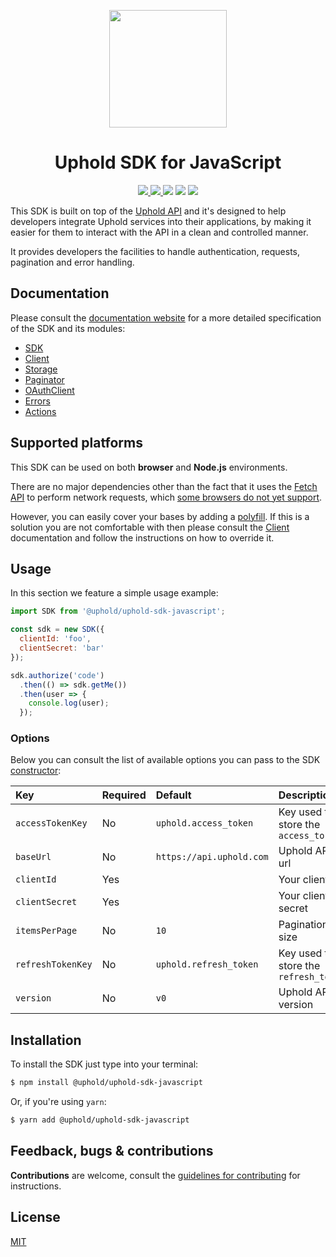 <p align="center">
  <a href="https://github.com/uphold/uphold-sdk-javascript">
    <img width="188" src="https://uphold.com/uploads/logo.png"/>
  </a>
</p>

<h1 align="center">Uphold SDK for JavaScript</h1>

<p align="center">
  <a href="https://travis-ci.org/uphold/uphold-sdk-javascript">
    <img src="https://img.shields.io/travis/uphold/uphold-sdk-javascript/master.svg?style=flat-square">
  </a>
  <a href="https://www.npmjs.com/package/@uphold/uphold-sdk-javascript">
    <img src="https://img.shields.io/npm/v/@uphold/uphold-sdk-javascript.svg?style=flat-square"/>
  </a>
  <img src="https://img.shields.io/badge/node-%3E=4-brightgreen.svg?style=flat-square"/>
  <img src="https://img.shields.io/badge/contributions-welcome-brightgreen.svg?style=flat-square"/>
  <a href="https://github.com/uphold/uphold-sdk-javascript/blob/master/LICENSE">
    <img src="https://img.shields.io/npm/l/@uphold/uphold-sdk-javascript.svg?style=flat-square"/>
  </a>
</p>

This SDK is built on top of the [Uphold API](https://uphold.com/en/developer/api) and it's designed to help developers integrate Uphold services into their applications, by making it easier for them to interact with the API in a clean and controlled manner.

It provides developers the facilities to handle authentication, requests, pagination and error handling.

## Documentation

Please consult the [documentation website](https://uphold.github.io/uphold-sdk-javascript) for a more detailed specification of the SDK and its modules:

- [SDK](https://uphold.github.io/uphold-sdk-javascript/sdk.html)
- [Client](https://uphold.github.io/uphold-sdk-javascript/client.html)
- [Storage](https://uphold.github.io/uphold-sdk-javascript/storage.html)
- [Paginator](https://uphold.github.io/uphold-sdk-javascript/paginator.html)
- [OAuthClient](https://uphold.github.io/uphold-sdk-javascript/oauthclient.html)
- [Errors](https://uphold.github.io/uphold-sdk-javascript/errors.html)
- [Actions](https://uphold.github.io/uphold-sdk-javascript/actions.html)

## Supported platforms

This SDK can be used on both **browser** and **Node.js** environments.

There are no major dependencies other than the fact that it uses the [Fetch API](https://developer.mozilla.org/en/docs/Web/API/Fetch_API) to perform network requests, which [some browsers do not yet support](http://caniuse.com/#feat=fetch).

However, you can easily cover your bases by adding a [polyfill](https://github.com/github/fetch). If this is a solution you are not comfortable with then please consult the [Client](https://uphold.github.io/uphold-sdk-javascript/client.html) documentation and follow the instructions on how to override it.

## Usage

In this section we feature a simple usage example:

```js
import SDK from '@uphold/uphold-sdk-javascript';

const sdk = new SDK({
  clientId: 'foo',
  clientSecret: 'bar'
});

sdk.authorize('code')
  .then(() => sdk.getMe())
  .then(user => {
    console.log(user);
  });
```

### Options

Below you can consult the list of available options you can pass to the SDK [constructor](https://uphold.github.io/uphold-sdk-javascript/sdk.html#constructor):

| Key               | Required | Default                  | Description                           |
|:------------------|:---------|:-------------------------|:--------------------------------------|
| `accessTokenKey`  | No       | `uphold.access_token`    | Key used to store the `access_token`  |
| `baseUrl`         | No       | `https://api.uphold.com` | Uphold API's url                      |
| `clientId`        | Yes      |                          | Your client id                        |
| `clientSecret`    | Yes      |                          | Your client secret                    |
| `itemsPerPage`    | No       | `10`                     | Pagination size                       |
| `refreshTokenKey` | No       | `uphold.refresh_token`   | Key used to store the `refresh_token` |
| `version`         | No       | `v0`                     | Uphold API's version                  |

## Installation

To install the SDK just type into your terminal:

```sh
$ npm install @uphold/uphold-sdk-javascript
```

Or, if you're using `yarn`:

```sh
$ yarn add @uphold/uphold-sdk-javascript
```

## Feedback, bugs & contributions

**Contributions** are welcome, consult the [guidelines for contributing](/.github/CONTRIBUTING.md) for instructions.

## License

[MIT](/LICENSE)
